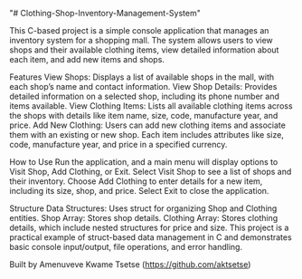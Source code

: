 "# Clothing-Shop-Inventory-Management-System"

This C-based project is a simple console application that manages an inventory system for a shopping mall. The system allows users to view shops and their available clothing items, view detailed information about each item, and add new items and shops.

Features
View Shops: Displays a list of available shops in the mall, with each shop’s name and contact information.
View Shop Details: Provides detailed information on a selected shop, including its phone number and items available.
View Clothing Items: Lists all available clothing items across the shops with details like item name, size, code, manufacture year, and price.
Add New Clothing: Users can add new clothing items and associate them with an existing or new shop. Each item includes attributes like size, code, manufacture year, and price in a specified currency.

How to Use
Run the application, and a main menu will display options to Visit Shop, Add Clothing, or Exit.
Select Visit Shop to see a list of shops and their inventory.
Choose Add Clothing to enter details for a new item, including its size, shop, and price.
Select Exit to close the application.

Structure
Data Structures: Uses struct for organizing Shop and Clothing entities.
Shop Array: Stores shop details.
Clothing Array: Stores clothing details, which include nested structures for price and size.
This project is a practical example of struct-based data management in C and demonstrates basic console input/output, file operations, and error handling.

Built by Amenuveve Kwame Tsetse (https://github.com/aktsetse) 
